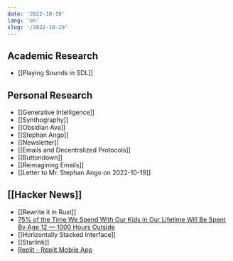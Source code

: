 ```yaml
---
date: '2022-10-19'
lang: 'en'
slug: '/2022-10-19'
---
```


## Academic Research

- [[Playing Sounds in SDL]]

## Personal Research

- [[Generative Intelligence]]
- [[Synthography]]
- [[Obsidian Ava]]
- [[Stephan Ango]]
- [[Newsletter]]
- [[Emails and Decentralized Protocols]]
- [[Buttondown]]
- [[Reimagining Emails]]
- [[Letter to Mr. Stephan Ango on 2022-10-19]]

## [[Hacker News]]

- [[Rewrite it in Rust]]
- [75% of the Time We Spend With Our Kids in Our Lifetime Will Be Spent By Age 12 — 1000 Hours Outside](https://www.1000hoursoutside.com/blog/time-with-kids-before-age-12)
- [[Horizontally Stacked Interface]]
- [[Starlink]]
- [Replit - Replit Mobile App](https://blog.replit.com/mobile-app)
